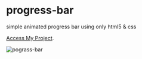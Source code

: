 # progress-bar
 simple animated progress bar using only html5 & css
 
 [Access My Project](https://jelsonjay.github.io/progress-bar/).
 
 ![pograss-bar](https://user-images.githubusercontent.com/50907905/90152443-bb3acf00-dd7f-11ea-8151-9820b44bf876.png)


